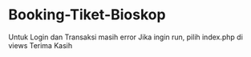 # Booking-Tiket-Bioskop
Untuk Login dan Transaksi masih error
Jika ingin run, pilih index.php di views
Terima Kasih

